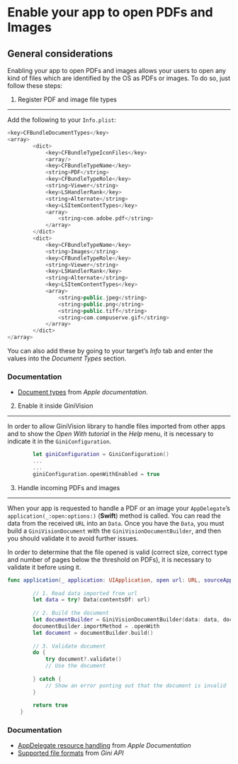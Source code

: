 Enable your app to open PDFs and Images
=============================

General considerations
----------------------

Enabling your app to open PDFs and images allows your users to open any kind of files which are identified by the OS as PDFs or images. To do so, just follow these steps:


1. Register PDF and image file types
------------------------------------

Add the following to your `Info.plist`:

```swift
<key>CFBundleDocumentTypes</key>
<array>
        <dict>
            <key>CFBundleTypeIconFiles</key>
            <array/>
            <key>CFBundleTypeName</key>
            <string>PDF</string>
            <key>CFBundleTypeRole</key>
            <string>Viewer</string>
            <key>LSHandlerRank</key>
            <string>Alternate</string>
            <key>LSItemContentTypes</key>
            <array>
                <string>com.adobe.pdf</string>
            </array>
        </dict>
        <dict>
            <key>CFBundleTypeName</key>
            <string>Images</string>
            <key>CFBundleTypeRole</key>
            <string>Viewer</string>
            <key>LSHandlerRank</key>
            <string>Alternate</string>
            <key>LSItemContentTypes</key>
            <array>
                <string>public.jpeg</string>
                <string>public.png</string>
                <string>public.tiff</string>
                <string>com.compuserve.gif</string>
            </array>
        </dict>
</array>
```

You can also add these by going to your target’s *Info* tab and enter the values into the *Document Types* section.

### Documentation

-   [Document types](https://developer.apple.com/library/content/documentation/FileManagement/Conceptual/DocumentInteraction_TopicsForIOS/Articles/RegisteringtheFileTypesYourAppSupports.html) from _Apple documentation_.

2. Enable it inside GiniVision
---------------------------------
In order to allow GiniVision library to handle files imported from other apps and to show the _Open With tutorial_ in the _Help_ menu, it is necessary to indicate it in the `GiniConfiguration`.

```swift
        let giniConfiguration = GiniConfiguration()
        ...
        ...
        giniConfiguration.openWithEnabled = true
```

3. Handle incoming PDFs and images
---------------------------------

When your app is requested to handle a PDF or an image your `AppDelegate`’s `application(_:open:options:)` (__Swift__) method is called. You can read the data from the received `URL` into an `Data`. 
Once you have the `Data`, you must build a `GiniVisionDocument` with the `GiniVisionDocumentBuilder`, and then you should validate it to avoid further issues.

In order to determine that the file opened is valid (correct size, correct type and number of pages below the threshold on PDFs), it is necessary to validate it before using it. 


```swift
func application(_ application: UIApplication, open url: URL, sourceApplication: String?, annotation: Any) -> Bool {
        
        // 1. Read data imported from url
        let data = try? Data(contentsOf: url)
        
        // 2. Build the document
        let documentBuilder = GiniVisionDocumentBuilder(data: data, documentSource: .appName(name: sourceApplication))
        documentBuilder.importMethod = .openWith
        let document = documentBuilder.build()
        
        // 3. Validate document        
        do {
            try document?.validate()
            // Use the document
            
        } catch {
        	// Show an error ponting out that the document is invalid
        }
        
        return true
    }
```
    
### Documentation

-   [AppDelegate resource handling](https://developer.apple.com/documentation/uikit/uiapplicationdelegate/1623112-application) from _Apple Documentation_
-   [Supported file formats](http://developer.gini.net/gini-api/html/documents.html#supported-file-formats) from _Gini API_

